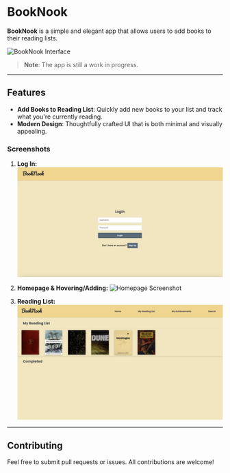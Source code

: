 # BookNook

**BookNook** is a simple and elegant app that allows users to add books to their reading lists.

![BookNook Interface](./client/assets/Homepage.png)

> **Note**: The app is still a work in progress.

---

## Features

- **Add Books to Reading List**: Quickly add new books to your list and track what you're currently reading.
- **Modern Design**: Thoughtfully crafted UI that is both minimal and visually appealing. 

### Screenshots

1. **Log In:**
   ![Log In Screenshot](./client/assets/LoginForm.png)

2. **Homepage & Hovering/Adding:**
   ![Homepage Screenshot](./client/assets/Homepage.png)

3. **Reading List:**
   ![Reading List Screenshot](./client/assets/ReadingList.png)

---

## Contributing

Feel free to submit pull requests or issues. All contributions are welcome!

